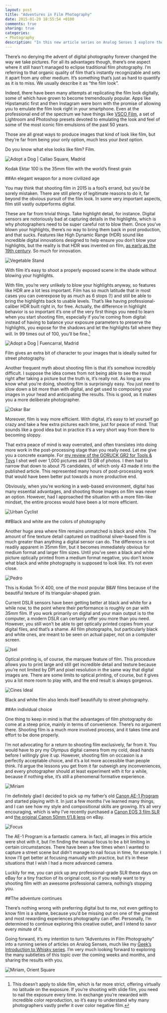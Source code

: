 ```yaml
---
layout: post
title: "Adventures in Film Photography"
date: 2015-01-29 18:55:54 +0100
comments: true
sharing: true
categories: 
- Photography
description: "In this new article series on Analog Senses I explore the journey of learning to shoot film, the many ways in which I prefer it to digital photography, and the different approach and mindset it requires."
---
```


There’s no denying the advent of digital photography forever changed the way we take pictures. For all its advantages though, there’s one aspect where it still hasn’t managed to eclipse traditional film photography. I’m referring to that organic quality of film that’s instantly recognizable and sets it apart from any other medium. It’s something that’s just as hard to quantify as it is to miss. We usually describe it as “the film look”.

Indeed, there have been many attempts at replicating the film look digitally, some of which have grown to become tremendously popular. Apps like Hipstamatic first and then Instagram were born with the promise of allowing you to emulate the film look right in your smartphone. Even at the professional end of the spectrum we have things like [VSCO Film](http://vsco.co/film), a set of Lightroom and Photoshop presets devoted to emulating the look and feel of some of the most iconic film emulsions of the past 50 years.

Those are all great ways to produce images that kind of look like film, but they’re far from being your only option, much less your _best_ option.

Do you know what else looks like film? Film.

<p class="extra-width"><img src="https://farm9.staticflickr.com/8591/16394249721_f7057c422b_o.jpg" alt="Adopt a Dog | Callao Square, Madrid"></p>

<p class="photo-credit">Kodak Ektar 100 is the 35mm film with the world’s finest grain</p>


##An elegant weapon for a more civilized age

You may think that shooting film in 2015 is a fool’s errand, but you’d be sorely mistaken. There are still plenty of legitimate reasons to do it, far beyond the obvious pursuit of the film look. In some very important aspects, film still vastly outperforms digital. 

These are far from trivial things. Take highlight detail, for instance. Digital sensors are notoriously bad at capturing details in the highlights, which is why photographers need to be super careful not to blow them. Once you’ve blown your highlights, there’s no way to bring them back in post production, and that sucks. Features like High Dynamic Range (HDR) sound like incredible digital innovations designed to help ensure you don’t blow your highlights, but the reality is that HDR was invented on film, [as early as the 19th century](http://en.wikipedia.org/wiki/High-dynamic-range_imaging#Mid-nineteenth_century). So much for innovation.

<p class="extra-width"><img src="https://farm9.staticflickr.com/8580/16396505222_3562d4d2ba_o.jpg" alt="Vegetable Stand"></p>

<p class="photo-credit">With film it’s easy to shoot a properly exposed scene in the shade without blowing your highlights.</p>

With film, you’re very unlikely to blow your highlights anyway, so features like HDR are a lot less important. Film has so much latitude that in most cases you can overexpose by as much as 6 stops (!) and still be able to bring the highlights back to usable levels. That’s like having professional-caliber HDR built right in, for free. Actually, the difference in highlight behavior is so important it’s one of the very first things you need to learn when you start shooting film, especially if you’re coming from digital: instead of having to balance your exposure parameters to preserve the highlights, you expose for the shadows and let the highlights fall where they will. In 99 times out of 100, you’ll be fine.[^Film1]

[^Film1]: This doesn’t apply to slide film, which is far more strict, offering virtually no latitude on the exposure. If you’re shooting with slide film, you need to nail the exposure every time. In exchange you’re rewarded with incredible color reproduction, so it’s easy to understand why many photographers vastly prefer it over color negative film.

<p class="extra-width"><img src="https://farm8.staticflickr.com/7430/15775978853_bd48bbbeb3_o.jpg" alt="Adopt a Dog | Fuencarral, Madrid"></p>

<p class="photo-credit">Film gives an extra bit of character to your images that is ideally suited for street photography.</p>

Another frequent myth about shooting film is that it’s somehow incredibly difficult. I suppose the idea comes from not being able to see the result right after taking a picture but the truth is, it’s really not. As long as you know what you’re doing, shooting film is surprisingly easy. You just need to slow down a bit more than with digital, and get used to composing your images in your head and anticipating the results. This is good, as it makes you a more deliberate photographer. 

<p class="extra-width"><img src="https://farm9.staticflickr.com/8561/16395074092_759bf32325_o.jpg" alt="Oskar Bar"></p>

Moreover, film is way more efficient. With digital, it’s easy to let yourself go crazy and take a few extra pictures each time, just for peace of mind. That sounds like a good idea but in practice it’s a very short way from there to becoming sloppy. 

That extra peace of mind is way overrated, and often translates into doing more work in the post-processing stage than you really need. Let me give you a concrete example. For [my review of the GORUCK GR2 for Tools & Toys](http://toolsandtoys.net/reviews/the-goruck-gr2/) I shot well over 1,000 pictures and 13 GB of photos. I then had to narrow that down to about 75 candidates, of which only 43 made it into the published article. This represented many hours of post-processing work that would have been better put towards a more productive end.

Obviously, when you’re working in a web-based environment, digital has many essential advantages, and shooting those images on film was never an option. However, had I approached the situation with a more film-like mindset, the entire process would have been a lot more efficient.

<p class="extra-width"><img src="https://farm9.staticflickr.com/8656/16395073212_bc8edff668_o.jpg" alt="Urban Cyclist"></a>


##Black and white are the colors of photography

Another huge area where film remains unmatched is black and white. The amount of fine texture detail captured on traditional silver-based film is much greater than anything a digital sensor can do. The difference is not readily apparent in 35mm film, but it becomes immediately obvious for medium format and larger film sizes. Until you’ve seen a black and white picture optically printed from a medium format negative, you don’t know what black and white photography is supposed to look like. It’s not even close.

<p class="extra-width"><img src="https://farm8.staticflickr.com/7444/16394249321_7dd4942aa0_o.jpg" alt="Pedro"></p>

<p class="photo-credit">This is Kodak Tri-X 400, one of the most popular B&W films because of the beautiful texture of its triangular-shaped grain.</p>

Current DSLR sensors have been getting better at black and white for a while now, to the point where their performance is roughly on par with 35mm film. If you work primarily on digital and your main output is to the computer, a modern DSLR can certainly offer you more than you need. However, you still won’t be able to get optically printed copies from your digital files, and that’s a shame. All film photographs, but particularly black and white ones, are meant to be seen on actual paper, not on a computer screen.

<p class="extra-width"><img src="https://farm8.staticflickr.com/7330/16394249041_fe4175832d_o.jpg" alt="Isel"></p>

Optical printing is, of course, the marquee feature of film. This procedure allows you to print large and still get incredible detail and texture because you’re not limited by DPI and pixel resolution in the same way that digital images are. There are some limits to optical printing, of course, but it gives you a lot more room to play with, and the end result is always gorgeous.

<p class="extra-width"><img src="https://farm8.staticflickr.com/7329/16370016646_941b865e37_o.jpg" alt="Cines Ideal"></p>

<p class="photo-credit">Black and white film also lends itself beautifully to street photography.</p>


##An individual choice

One thing to keep in mind is that the advantages of film photography do come at a steep price, mainly in terms of convenience. There’s no argument there. Shooting film is a much more involved process, and it takes time and effort to be done properly. 

I’m not advocating for a return to shooting film exclusively, far from it. You would have to pry my Olympus digital camera from my cold, dead hands before I willingly give it up. However, shooting film on occasion is a perfectly acceptable choice, and it’s a lot more accessible than people think. I’d argue the lessons you get from it far outweigh any inconveniences, and every photographer should at least experiment with it for a while, because if nothing else, it’s still a phenomenal formative experience.

<p class="extra-width"><img src="https://farm8.staticflickr.com/7324/16208363838_3604eb317c_o.jpg" alt="Miriam"></p>

I’m definitely glad I decided to pick up my father’s old [Canon AE-1 Program](http://www.canon.com/camera-museum/camera/film/data/1976-1985/1981_ae-1pro.html) and started playing with it. In just a few months I’ve learned many things, and I can see how my style and compositional skills are growing. It’s all very encouraging, which is why I’ve recently purchased a [Canon EOS 3 film SLR](http://www.canon.com/camera-museum/camera/film/data/1996-2000/1998_eos-3.html) and [the original Canon 50mm f/1.8 lens](http://www.canon.com/camera-museum/lens/ef/data/standard/ef_50_18.html) on eBay. 

<p class="extra-width"><img src="https://farm8.staticflickr.com/7406/16208364348_8fa32a62bf_o.jpg" alt="Focus"></p>

The AE-1 Program is a fantastic camera. In fact, all images in this article were shot with it, but I’m finding the manual focus to be a bit limiting in certain circumstances. There have been a few times when I wanted to capture a street scene but didn’t manage to nail focus in time, for example. I know I’ll get better at focusing manually with practice, but it’s in these situations that I wish I had a more advanced camera.

Luckily for me, you can pick up any professional-grade SLR these days on eBay for a tiny fraction of its original cost, so if you really want to try shooting film with an awesome professional camera, nothing’s stopping you.


##The adventure continues

There’s nothing wrong with preferring digital but to me, not even getting to know film is a shame, because you’d be missing out on one of the greatest and most rewarding experiences photography can offer. Personally, I’m determined to continue exploring this creative outlet, and I intend to savor every minute of it.

Going forward, it’s my intention to turn “Adventures in Film Photography” into a running series of articles on Analog Senses, much like my [Geek’s Introduction to Whisky series](http://www.analogsenses.com/2014/10/09/the-finer-things-in-life-a-geeks-introduction-to-scotch/). I’m very much looking forward to exploring the many subtleties of this topic over the coming weeks and months, and sharing the results with you.

<p class="extra-width"><img src="https://farm9.staticflickr.com/8683/16370018196_fe587465de_o.jpg" alt="Miriam, Orient Square"></p>